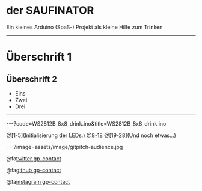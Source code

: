# der SAUFINATOR

Ein kleines Arduino (Spaß-) Projekt als kleine Hilfe zum Trinken

---

# Überschrift 1

## Überschrift 2

- Eins
- Zwei
- Drei

---

---?code=WS2812B_8x8_drink.ino&title=WS2812B_8x8_drink.ino

@[1-5](Initialisierung der LEDs.)
@[8-18](Nochwas...)
@[19-28](Und noch etwas...)

---?image=assets/image/gitpitch-audience.jpg

@fa[twitter gp-contact](@christianjacob)

@fa[github gp-contact](cjacob)

@fa[instagram gp-contact](_cjacob)

